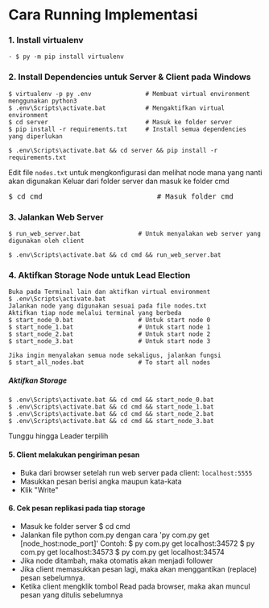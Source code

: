 # Cara Running Implementasi
### 1. Install virtualenv

    - $ py -m pip install virtualenv

### 2. Install Dependencies untuk Server & Client pada Windows

    $ virtualenv -p py .env               # Membuat virtual environment menggunakan python3
    $ .env\Scripts\activate.bat           # Mengaktifkan virtual environment
    $ cd server                           # Masuk ke folder server          
    $ pip install -r requirements.txt     # Install semua dependencies yang diperlukan

    $ .env\Scripts\activate.bat && cd server && pip install -r requirements.txt

 Edit file `nodes.txt` untuk mengkonfigurasi dan melihat node mana yang nanti akan digunakan
 Keluar dari folder server dan masuk ke folder cmd

<pre>$ cd cmd                           # Masuk folder cmd</pre>
 
### 3. Jalankan Web Server 
    $ run_web_server.bat                # Untuk menyalakan web server yang digunakan oleh client

    $ .env\Scripts\activate.bat && cd cmd && run_web_server.bat

### 4. Aktifkan Storage Node untuk Lead Election
    Buka pada Terminal lain dan aktifkan virtual environment
    $ .env\Scripts\activate.bat  
    Jalankan node yang digunakan sesuai pada file nodes.txt
    Aktifkan tiap node melalui terminal yang berbeda
    $ start_node_0.bat                  # Untuk start node 0
    $ start_node_1.bat                  # Untuk start node 1
    $ start_node_2.bat                  # Untuk start node 2
    $ start_node_3.bat                  # Untuk start node 3

    Jika ingin menyalakan semua node sekaligus, jalankan fungsi
    $ start_all_nodes.bat               # To start all nodes

##### Aktifkan Storage
    $ .env\Scripts\activate.bat && cd cmd && start_node_0.bat
    $ .env\Scripts\activate.bat && cd cmd && start_node_1.bat
    $ .env\Scripts\activate.bat && cd cmd && start_node_2.bat
    $ .env\Scripts\activate.bat && cd cmd && start_node_3.bat

  Tunggu hingga Leader terpilih

#### 5. Client melakukan pengiriman pesan

- Buka dari browser setelah run web server pada client: `localhost:5555`
- Masukkan pesan berisi angka maupun kata-kata
- Klik "Write"

#### 6. Cek pesan replikasi pada tiap storage
- Masuk ke folder server
    $ cd cmd 
- Jalankan file python com.py dengan cara
    'py com.py get [node_host:node_port]'
Contoh:
    $ py com.py get localhost:34572
    $ py com.py get localhost:34573
    $ py com.py get localhost:34574
- Jika node ditambah, maka otomatis akan menjadi follower
- Jika client memasukkan pesan lagi, maka akan menggantikan (replace) pesan sebelumnya.
- Ketika client mengklik tombol Read pada browser, maka akan muncul pesan yang ditulis sebelumnya

